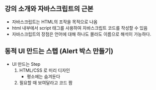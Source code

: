 ## 강의 소개와 자바스크립트의 근본

- 자바스크립트는 HTML의 조작을 목적으로 나옴
- html 내부에서 script 태그를 사용하여 자바스크립트 코드를 작성할 수 있음
- 자바스크립트의 장점은 언어에 대해 하나도 몰라도 이름으로 해석이 가능하다.

## 동적 UI 만드는 스텝 (Alert 박스 만들기)

- UI 만드는 Step
    1. HTML/CSS 로 미리 디자인
        - 평소에는 숨겨둔다
    2. 필요할 때 보여달라고 코드 짬